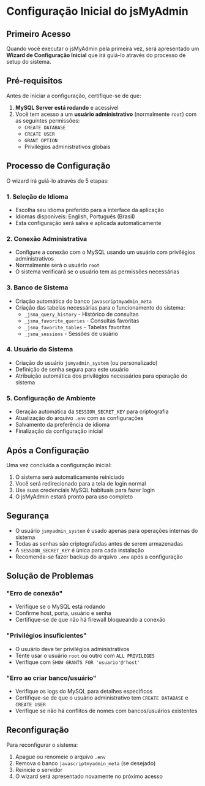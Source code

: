 # Configuração Inicial do jsMyAdmin

## Primeiro Acesso

Quando você executar o jsMyAdmin pela primeira vez, será apresentado um **Wizard de Configuração Inicial** que irá guiá-lo através do processo de setup do sistema.

## Pré-requisitos

Antes de iniciar a configuração, certifique-se de que:

1. **MySQL Server está rodando** e acessível
2. Você tem acesso a um **usuário administrativo** (normalmente `root`) com as seguintes permissões:
   - `CREATE DATABASE`
   - `CREATE USER` 
   - `GRANT OPTION`
   - Privilégios administrativos globais

## Processo de Configuração

O wizard irá guiá-lo através de 5 etapas:

### 1. Seleção de Idioma
- Escolha seu idioma preferido para a interface da aplicação
- Idiomas disponíveis: English, Português (Brasil)
- Esta configuração será salva e aplicada automaticamente

### 2. Conexão Administrativa
- Configure a conexão com o MySQL usando um usuário com privilégios administrativos
- Normalmente será o usuário `root`
- O sistema verificará se o usuário tem as permissões necessárias

### 3. Banco de Sistema
- Criação automática do banco `javascriptmyadmin_meta`
- Criação das tabelas necessárias para o funcionamento do sistema:
  - `_jsma_query_history` - Histórico de consultas
  - `_jsma_favorite_queries` - Consultas favoritas
  - `_jsma_favorite_tables` - Tabelas favoritas  
  - `_jsma_sessions` - Sessões de usuário

### 4. Usuário do Sistema
- Criação do usuário `jsmyadmin_system` (ou personalizado)
- Definição de senha segura para este usuário
- Atribuição automática dos privilégios necessários para operação do sistema

### 5. Configuração de Ambiente
- Geração automática da `SESSION_SECRET_KEY` para criptografia
- Atualização do arquivo `.env` com as configurações
- Salvamento da preferência de idioma
- Finalização da configuração inicial

## Após a Configuração

Uma vez concluída a configuração inicial:

1. O sistema será automaticamente reiniciado
2. Você será redirecionado para a tela de login normal
3. Use suas credenciais MySQL habituais para fazer login
4. O jsMyAdmin estará pronto para uso completo

## Segurança

- O usuário `jsmyadmin_system` é usado apenas para operações internas do sistema
- Todas as senhas são criptografadas antes de serem armazenadas
- A `SESSION_SECRET_KEY` é única para cada instalação
- Recomenda-se fazer backup do arquivo `.env` após a configuração

## Solução de Problemas

### "Erro de conexão"
- Verifique se o MySQL está rodando
- Confirme host, porta, usuário e senha
- Certifique-se de que não há firewall bloqueando a conexão

### "Privilégios insuficientes"  
- O usuário deve ter privilégios administrativos
- Tente usar o usuário `root` ou outro com `ALL PRIVILEGES`
- Verifique com `SHOW GRANTS FOR 'usuario'@'host'`

### "Erro ao criar banco/usuário"
- Verifique os logs do MySQL para detalhes específicos
- Certifique-se de que o usuário administrativo tem `CREATE DATABASE` e `CREATE USER`
- Verifique se não há conflitos de nomes com bancos/usuários existentes

## Reconfiguração

Para reconfigurar o sistema:
1. Apague ou renomeie o arquivo `.env`
2. Remova o banco `javascriptmyadmin_meta` (se desejado)
3. Reinicie o servidor
4. O wizard será apresentado novamente no próximo acesso